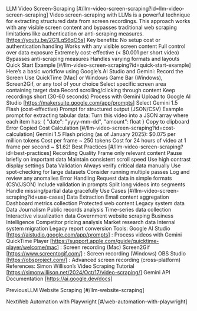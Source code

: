 LLM Video Screen-Scraping [#/llm-video-screen-scraping?id=llm-video-screen-scraping] Video screen-scraping with LLMs is a powerful technique for extracting structured data from screen recordings. This approach works with any visible screen content and bypasses traditional web scraping limitations like authentication or anti-scraping measures. [https://youtu.be/2G1LqS6qO5s] Key benefits: No setup cost or authentication handling Works with any visible screen content Full control over data exposure Extremely cost-effective (< $0.001 per short video) Bypasses anti-scraping measures Handles varying formats and layouts Quick Start Example [#/llm-video-screen-scraping?id=quick-start-example] Here’s a basic workflow using Google’s AI Studio and Gemini: Record the Screen Use QuickTime (Mac) or Windows Game Bar (Windows), Screen2Gif, or any tool of your choice Select specific screen area containing target data Record scrolling/clicking through content Keep recordings short (30-60 seconds) Process with Gemini Upload to Google AI Studio [https://makersuite.google.com/app/prompts] Select Gemini 1.5 Flash (cost-effective) Prompt for structured output (JSON/CSV) Example prompt for extracting tabular data: Turn this video into a JSON array where each item has:
{
"date": "yyyy-mm-dd",
"amount": float
} Copy to clipboard Error Copied Cost Calculation [#/llm-video-screen-scraping?id=cost-calculation] Gemini 1.5 Flash pricing (as of January 2025): $0.075 per million tokens Cost per frame ~ 250 tokens Cost for 24 hours of video at 1 frame per second ~ $1.62! Best Practices [#/llm-video-screen-scraping?id=best-practices] Recording Quality Frame only relevant content Pause briefly on important data Maintain consistent scroll speed Use high contrast display settings Data Validation Always verify critical data manually Use spot-checking for large datasets Consider running multiple passes Log and review any anomalies Error Handling Request data in simple formats (CSV/JSON) Include validation in prompts Split long videos into segments Handle missing/partial data gracefully Use Cases [#/llm-video-screen-scraping?id=use-cases] Data Extraction Email content aggregation Dashboard metrics collection Protected web content Legacy system data Data Journalism Public records analysis Time-series data collection Interactive visualization data Government website scraping Business Intelligence Competitor pricing analysis Market research data Internal system migration Legacy report conversion Tools: Google AI Studio [https://aistudio.google.com/app/prompts] : Process videos with Gemini QuickTime Player [https://support.apple.com/guide/quicktime-player/welcome/mac] : Screen recording (Mac) Screen2Gif [https://www.screentogif.com/] : Screen recording (Windows) OBS Studio [https://obsproject.com/] : Advanced screen recording (cross-platform) References: Simon Willison’s Video Scraping Tutorial [https://simonwillison.net/2024/Oct/17/video-scraping/] Gemini API Documentation [https://ai.google.dev/docs]

PreviousLLM Website Scraping [#/llm-website-scraping]

NextWeb Automation with Playwright [#/web-automation-with-playwright]